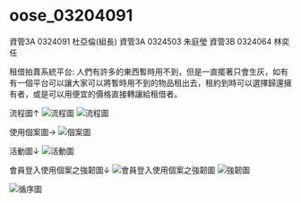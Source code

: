 # oose_03204091
資管3A 0324091 杜亞倫(組長)
資管3A 0324503 朱庭瑩
資管3B 0324064 林奕任

租借拍賣系統平台:
人們有許多的東西暫時用不到，但是一直擺著只會生灰，如有有一個平台可以讓大家可以將暫時用不到的物品租出去，租約到時可以選擇歸還擁有者，或是可以用便宜的價格直接轉讓給租借者。

流程圖↑
![流程圖](http://i.imgur.com/ONSneXw.png)
![流程圖](http://imgur.com/Wg5ggSC.png)




使用個案圖→
![個案圖](http://imgur.com/3RvHgv3.png)



活動圖↓
![活動圖](http://imgur.com/yCNkeQt.png)

會員登入使用個案之強韌圖↓
![會員登入使用個案之強韌圖](http://imgur.com/9NIpagp.png)
![強韌圖](http://imgur.com/1PfP8QW.png.png)

![循序圖](http://imgur.com/JB6hMVO.png)
